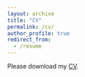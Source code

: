 ```yaml
---
layout: archive
title: "CV"
permalink: /cv/
author_profile: true
redirect_from:
  - /resume
---
```


Please download my [CV](https://xiaochuanai.github.io//assets/Curriculum%20Vitae.pdf).


